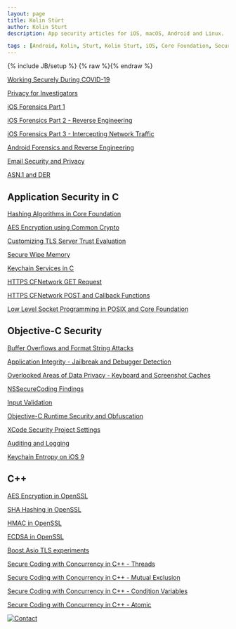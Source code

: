 ```yaml
---
layout: page
title: Kolin Stürt
author: Kolin Sturt
description: App security articles for iOS, macOS, Android and Linux.

tags : [Android, Kolin, Sturt, Kolin Sturt, iOS, Core Foundation, Security, C++, OS X, macOS, XCode, Reverse Engineering, Secure Coding, Secure Programming, Objective-C, Hacking, Application Hardening, Privacy]
---
```

{% include JB/setup %}
{% raw %}{% endraw %}

<a href="{{ BASE_PATH }}/lessons/2020/02/01/working-securely-during-covid-19">Working Securely During COVID-19</a>

<a href="{{ BASE_PATH }}/lessons/2018/06/01/privacy-for-investigators">Privacy for Investigators</a>

<a href="{{ BASE_PATH }}/lessons/2016/01/01/beginning-ios-forensics">iOS Forensics Part 1</a>

<a href="{{ BASE_PATH }}/lessons/2015/01/01/iOS-hacking">iOS Forensics Part 2 - Reverse Engineering</a>

<a href="{{ BASE_PATH }}/lessons/2016/06/01/intercepting-network-traffic-ios">iOS Forensics Part 3 - Intercepting Network Traffic</a>

<a href="{{ BASE_PATH }}/lessons/2016/12/01/reverse-engineering-android-apps">Android Forensics and Reverse Engineering</a>

<a href="{{ BASE_PATH }}/lessons/2014/04/01/email-security">Email Security and Privacy</a>

<a href="{{ BASE_PATH }}/lessons/2014/06/01/asn1">ASN.1 and DER</a>
    
## Application Security in C 

<a href="{{ BASE_PATH }}/lessons/2013/05/01/hashing-algorithms-in-core-foundation">Hashing Algorithms in Core Foundation</a>

<a href="{{ BASE_PATH }}/lessons/2014/01/01/common-crypto">AES Encryption using Common Crypto</a>

<a href="{{ BASE_PATH }}/lessons/2012/01/15/accessing-tls-information">Customizing TLS Server Trust Evaluation</a>

<a href="{{ BASE_PATH }}/lessons/2013/10/01/secure-wipe-memory">Secure Wipe Memory</a>

<a href="{{ BASE_PATH }}/lessons/2012/05/01/keychain-services">Keychain Services in C</a>

<a href="{{ BASE_PATH }}/lessons/2011/12/29/CFNetwork">HTTPS CFNetwork GET Request</a>

<a href="{{ BASE_PATH }}/lessons/2012/01/01/post-request-with-headers">HTTPS CFNetwork POST and Callback Functions</a>

<a href="{{ BASE_PATH }}/lessons/2013/01/01/CFSocket">Low Level Socket Programming in POSIX and Core Foundation</a>

## Objective-C Security

<a href="{{ BASE_PATH }}/lessons/2013/03/03/buffer-overflow">Buffer Overflows and Format String Attacks</a>

<a href="{{ BASE_PATH }}/lessons/2013/03/05/integrity">Application Integrity - Jailbreak and Debugger Detection</a>

<a href="{{ BASE_PATH }}/lessons/2013/03/06/data-protection">Overlooked Areas of Data Privacy - Keyboard and Screenshot Caches</a>

<a href="{{ BASE_PATH }}/lessons/2014/05/01/nssecurecoding">NSSecureCoding Findings</a>

<a href="{{ BASE_PATH }}/lessons/2013/03/04/validation">Input Validation</a>

<a href="{{ BASE_PATH }}/lessons/2013/12/12/secure-coding-in-iOS">Objective-C Runtime Security and Obfuscation</a>

<a href="{{ BASE_PATH }}/lessons/2013/03/02/security-related-project-settings">XCode Security Project Settings</a>

<a href="{{ BASE_PATH }}/lessons/2013/03/07/logging">Auditing and Logging</a>

<a href="{{ BASE_PATH }}/lessons/2015/11/04/keychain-entropy">Keychain Entropy on iOS 9</a>

## C++

<a href="{{ BASE_PATH }}/lessons/2011/11/15/aes-encryption-using-openssl">AES Encryption in OpenSSL</a>

<a href="{{ BASE_PATH }}/lessons/2013/04/01/sha-using-openssl">SHA Hashing in OpenSSL</a>

<a href="{{ BASE_PATH }}/lessons/2013/04/02/hmac-in-openssl">HMAC in OpenSSL</a>

<a href="{{ BASE_PATH }}/lessons/2013/04/03/ecdsa-in-openssl">ECDSA in OpenSSL</a>

<a href="{{ BASE_PATH }}/lessons/2011/10/17/boost-asio-tls-https">Boost.Asio TLS experiments</a>

<a href="{{ BASE_PATH }}/lessons/2013/03/02/thread">Secure Coding with Concurrency in C++ - Threads</a>

<a href="{{ BASE_PATH }}/lessons/2014/02/01/mutex">Secure Coding with Concurrency in C++ - Mutual Exclusion</a>

<a href="{{ BASE_PATH }}/lessons/2014/03/01/condition">Secure Coding with Concurrency in C++ - Condition Variables</a>

<a href="{{ BASE_PATH }}/lessons/2013/03/01/atomic">Secure Coding with Concurrency in C++ - Atomic</a>


[![Contact](https://www.dev-metal.com/wp-content/uploads/2014/01/stackoverflow-80x80.jpg)](https://stackoverflow.com/users/466997/nsdestroyer)
